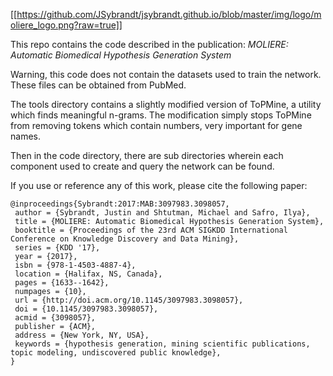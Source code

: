 [[https://github.com/JSybrandt/jsybrandt.github.io/blob/master/img/logo/moliere_logo.png?raw=true]]

This repo contains the code described in the publication: *MOLIERE: Automatic Biomedical Hypothesis Generation System*

Warning, this code does not contain the datasets used to train the network.
These files can be obtained from PubMed.

The tools directory contains a slightly modified version of ToPMine, a utility which finds meaningful n-grams. The modification simply stops ToPMine from removing tokens which contain numbers, very important for gene names.

Then in the code directory, there are sub directories wherein each component used to create and query the network can be found.

If you use or reference any of this work, please cite the following paper:

    @inproceedings{Sybrandt:2017:MAB:3097983.3098057,
     author = {Sybrandt, Justin and Shtutman, Michael and Safro, Ilya},
     title = {MOLIERE: Automatic Biomedical Hypothesis Generation System},
     booktitle = {Proceedings of the 23rd ACM SIGKDD International Conference on Knowledge Discovery and Data Mining},
     series = {KDD '17},
     year = {2017},
     isbn = {978-1-4503-4887-4},
     location = {Halifax, NS, Canada},
     pages = {1633--1642},
     numpages = {10},
     url = {http://doi.acm.org/10.1145/3097983.3098057},
     doi = {10.1145/3097983.3098057},
     acmid = {3098057},
     publisher = {ACM},
     address = {New York, NY, USA},
     keywords = {hypothesis generation, mining scientific publications, topic modeling, undiscovered public knowledge},
    }


